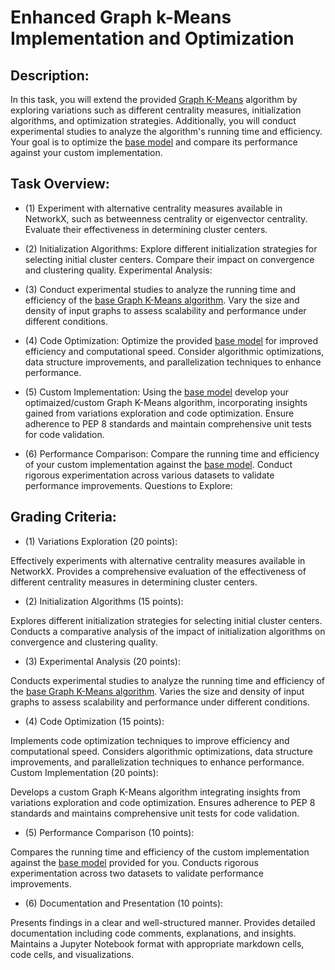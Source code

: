 # Enhanced Graph k-Means Implementation and Optimization
## Description:
In this task, you will extend the provided [Graph K-Means](https://github.com/USFCA-MSDS/MSDS_689/blob/main/notebooks/graphkmeans.ipynb) algorithm by exploring variations such as different centrality measures, initialization algorithms, and optimization strategies. Additionally, you will conduct experimental studies to analyze the algorithm's running time and efficiency. Your goal is to optimize the [base model](https://github.com/USFCA-MSDS/MSDS_689/blob/main/notebooks/graphkmeans.ipynb)  and compare its performance against your custom implementation.




## Task Overview:

* (1) Experiment with alternative centrality measures available in NetworkX, such as betweenness centrality or eigenvector centrality. Evaluate their effectiveness in determining cluster centers.


* (2) Initialization Algorithms: Explore different initialization strategies for selecting initial cluster centers. Compare their impact on convergence and clustering quality.
Experimental Analysis:


* (3) Conduct experimental studies to analyze the running time and efficiency of the [base Graph K-Means algorithm](https://github.com/USFCA-MSDS/MSDS_689/blob/main/notebooks/graphkmeans.ipynb). Vary the size and density of input graphs to assess scalability and performance under different conditions.


* (4) Code Optimization: Optimize the provided [base model](https://github.com/USFCA-MSDS/MSDS_689/blob/main/notebooks/graphkmeans.ipynb) for improved efficiency and computational speed. Consider algorithmic optimizations, data structure improvements, and parallelization techniques to enhance performance.


* (5) Custom Implementation: Using the [base model](https://github.com/USFCA-MSDS/MSDS_689/blob/main/notebooks/graphkmeans.ipynb) develop your optimaized/custom Graph K-Means algorithm, incorporating insights gained from variations exploration and code optimization. Ensure adherence to PEP 8 standards and maintain comprehensive unit tests for code validation.


* (6) Performance Comparison: Compare the running time and efficiency of your custom implementation against the [base model](https://github.com/USFCA-MSDS/MSDS_689/blob/main/notebooks/graphkmeans.ipynb). Conduct rigorous experimentation across various datasets to validate performance improvements.
Questions to Explore:



##  Grading Criteria:
* (1) Variations Exploration (20 points):

Effectively experiments with alternative centrality measures available in NetworkX.
Provides a comprehensive evaluation of the effectiveness of different centrality measures in determining cluster centers.


* (2) Initialization Algorithms (15 points):

Explores different initialization strategies for selecting initial cluster centers.
Conducts a comparative analysis of the impact of initialization algorithms on convergence and clustering quality.

* (3) Experimental Analysis (20 points):

Conducts experimental studies to analyze the running time and efficiency of the [base Graph K-Means algorithm](https://github.com/USFCA-MSDS/MSDS_689/blob/main/notebooks/graphkmeans.ipynb).
Varies the size and density of input graphs to assess scalability and performance under different conditions.


* (4) Code Optimization (15 points):

Implements code optimization techniques to improve efficiency and computational speed.
Considers algorithmic optimizations, data structure improvements, and parallelization techniques to enhance performance.
Custom Implementation (20 points):

Develops a custom Graph K-Means algorithm integrating insights from variations exploration and code optimization.
Ensures adherence to PEP 8 standards and maintains comprehensive unit tests for code validation.


* (5) Performance Comparison (10 points):

Compares the running time and efficiency of the custom implementation against the [base model](https://github.com/USFCA-MSDS/MSDS_689/blob/main/notebooks/graphkmeans.ipynb) provided for you.
Conducts rigorous experimentation across two datasets to validate performance improvements.


* (6) Documentation and Presentation (10 points):

Presents findings in a clear and well-structured manner.
Provides detailed documentation including code comments, explanations, and insights.
Maintains a Jupyter Notebook format with appropriate markdown cells, code cells, and visualizations.


